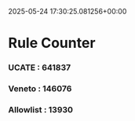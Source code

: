 2025-05-24 17:30:25.081256+00:00
# Rule Counter 
 ### UCATE : 641837

 ### Veneto : 146076

 ### Allowlist : 13930